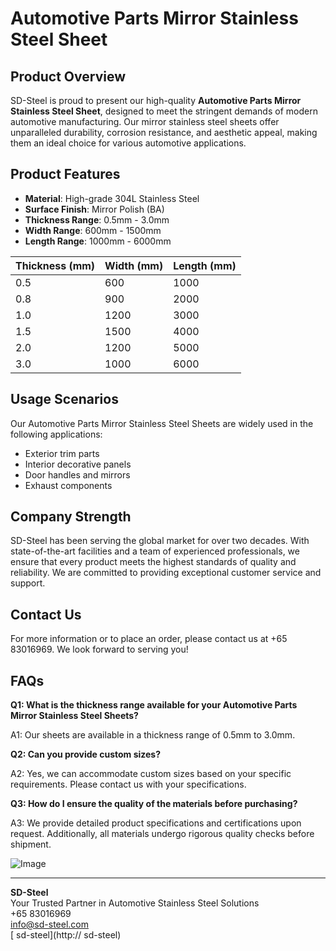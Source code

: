 # Automotive Parts Mirror Stainless Steel Sheet

## Product Overview

SD-Steel is proud to present our high-quality **Automotive Parts Mirror Stainless Steel Sheet**, designed to meet the stringent demands of modern automotive manufacturing. Our mirror stainless steel sheets offer unparalleled durability, corrosion resistance, and aesthetic appeal, making them an ideal choice for various automotive applications.

## Product Features

- **Material**: High-grade 304L Stainless Steel
- **Surface Finish**: Mirror Polish (BA)
- **Thickness Range**: 0.5mm - 3.0mm
- **Width Range**: 600mm - 1500mm
- **Length Range**: 1000mm - 6000mm

| Thickness (mm) | Width (mm) | Length (mm) |
|----------------|------------|-------------|
| 0.5            | 600        | 1000        |
| 0.8            | 900        | 2000        |
| 1.0            | 1200       | 3000        |
| 1.5            | 1500       | 4000        |
| 2.0            | 1200       | 5000        |
| 3.0            | 1000       | 6000        |

## Usage Scenarios

Our Automotive Parts Mirror Stainless Steel Sheets are widely used in the following applications:

- Exterior trim parts
- Interior decorative panels
- Door handles and mirrors
- Exhaust components

## Company Strength

SD-Steel has been serving the global market for over two decades. With state-of-the-art facilities and a team of experienced professionals, we ensure that every product meets the highest standards of quality and reliability. We are committed to providing exceptional customer service and support.

## Contact Us

For more information or to place an order, please contact us at +65 83016969. We look forward to serving you!

## FAQs

**Q1: What is the thickness range available for your Automotive Parts Mirror Stainless Steel Sheets?**

A1: Our sheets are available in a thickness range of 0.5mm to 3.0mm.

**Q2: Can you provide custom sizes?**

A2: Yes, we can accommodate custom sizes based on your specific requirements. Please contact us with your specifications.

**Q3: How do I ensure the quality of the materials before purchasing?**

A3: We provide detailed product specifications and certifications upon request. Additionally, all materials undergo rigorous quality checks before shipment.

![Image](https://github.com/user-attachments/assets/2567258e-e124-4816-932d-1809bd27ef0b)

---

**SD-Steel**  
Your Trusted Partner in Automotive Stainless Steel Solutions  
+65 83016969  
[info@sd-steel.com](mailto:info@sd-steel.com)  
[ sd-steel](http:// sd-steel)